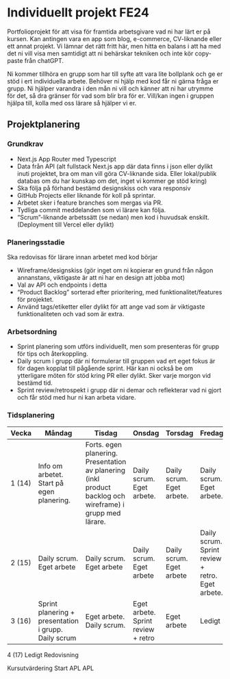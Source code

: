 # Individuellt projekt FE24
Portfolioprojekt för att visa för framtida arbetsgivare vad ni har lärt er på kursen. Kan antingen vara en app som blog, e-commerce, CV-liknande eller ett annat projekt. Vi lämnar det rätt fritt här, men hitta en balans i att ha med det ni vill visa men samtidigt att ni behärskar tekniken och inte kör copy-paste från chatGPT.

Ni kommer tillhöra en grupp som har till syfte att vara lite bollplank och ge er stöd i ert individuella arbete. Behöver ni hjälp med kod får ni gärna fråga er grupp. Ni hjälper varandra i den mån ni vill och känner att ni har utrymme för det, så dra gränser för vad som blir bra för er. Vill/kan ingen i gruppen hjälpa till, kolla med oss lärare så hjälper vi er.

## Projektplanering
### Grundkrav
* Next.js App Router med Typescript
* Data från API (alt fullstack Next.js app där data finns i json eller dylikt inuti projektet, bra om man vill göra CV-liknande sida. Eller lokal/publik databas om du har kunskap om det, inget vi kommer ge stöd kring)
* Ska följa på förhand bestämd designskiss och vara responsiv
* GitHub Projects eller liknande för koll på sprintar.
* Arbetet sker i feature branches som mergas via PR. 
* Tydliga commit meddelanden som vi lärare kan följa.
* “Scrum”-liknande arbetssätt (se nedan) men kod i huvudsak enskilt. 
(Deployment till Vercel eller dylikt)

### Planeringsstadie
Ska redovisas för lärare innan arbetet med kod börjar
* Wireframe/designskiss (gör inget om ni kopierar en grund från någon annanstans, viktigaste är att ni har en design att jobba mot)
* Val av API och endpoints i detta
* “Product Backlog” sorterad efter prioritering, med funktionalitet/features för projektet.
* Använd tags/etiketter eller dylikt för att ange vad som är viktigaste funktionaliteten och vad som är extra.

### Arbetsordning
* Sprint planering som utförs individuellt, men som presenteras för grupp för tips och återkoppling.
* Daily scrum i grupp där ni formulerar till gruppen vad ert eget fokus är för dagen kopplat till pågående sprint. Här kan ni också be om ytterligare möten för stöd kring PR eller dylikt. Sker varje morgon vid bestämd tid.
* Sprint review/retrospekt i grupp där ni demar och reflekterar vad ni gjort och får stöd med hur ni kan arbeta vidare.

### Tidsplanering

| Vecka | Måndag | Tisdag | Onsdag | Torsdag | Fredag |
|---------|--------|----------|---------|----------|-|
| 1 (14)|Info om arbetet. Start på egen planering. | Forts. egen planering. Presentation av planering (inkl product backlog och wireframe) i grupp med lärare. | Daily scrum. Eget arbete. | Daily scrum. Eget arbete. | Daily scrum. Eget arbete.|
|2 (15)| Daily scrum. Eget arbete |  Daily scrum. Eget arbete |  Daily scrum. Eget arbete |  Daily scrum. Eget arbete |  Daily scrum. Sprint review + retro. Eget arbete. |
| 3 (16) | Sprint planering + presentation i grupp. Daily scrum | Eget arbete. Daily scrum. | Eget arbete. Sprint review + retro | Eget arbete | Ledigt |



4 (17)
Ledigt
Redovisning


Kursutvärdering
Start APL
APL



